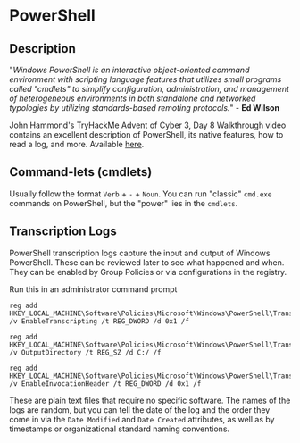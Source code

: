 # PowerShell
## Description
"*Windows PowerShell is an interactive object-oriented command environment with scripting language features that utilizes small programs called "cmdlets" to simplify configuration, administration, and management of heterogeneous environments in both standalone and networked typologies by utilizing standards-based remoting protocols.*" - **Ed Wilson**

John Hammond's TryHackMe Advent of Cyber 3, Day 8 Walkthrough video contains an excellent description of PowerShell, its native features, how to read a log, and more. Available [here](https://www.youtube.com/watch?v=oGX7vLtjbic). 

## Command-lets (cmdlets)
Usually follow the format `Verb` + `-` + `Noun`. You can run "classic" `cmd.exe` commands on PowerShell, but the "power" lies in the `cmdlets`. 
## Transcription Logs
PowerShell transcription logs capture the input and output of Windows PowerShell. These can be reviewed later to see what happened and when. They can be enabled by Group Policies or via configurations in the registry. 

Run this in an administrator command prompt 
```
reg add HKEY_LOCAL_MACHINE\Software\Policies\Microsoft\Windows\PowerShell\Transcription /v EnableTranscripting /t REG_DWORD /d 0x1 /f

reg add HKEY_LOCAL_MACHINE\Software\Policies\Microsoft\Windows\PowerShell\Transcription /v OutputDirectory /t REG_SZ /d C:/ /f

reg add HKEY_LOCAL_MACHINE\Software\Policies\Microsoft\Windows\PowerShell\Transcription /v EnableInvocationHeader /t REG_DWORD /d 0x1 /f
```

These are plain text files that require no specific software. The names of the logs are random, but you can tell the date of the log and the order they come in via the `Date Modified` and `Date Created` attributes, as well as by timestamps or organizational standard naming conventions. 